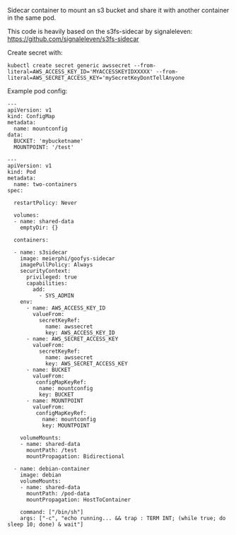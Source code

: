 Sidecar container to mount an s3 bucket and share it with another container in
the same pod.

This code is heavily based on the s3fs-sidecar by signaleleven: https://github.com/signaleleven/s3fs-sidecar


Create secret with:

`kubectl create secret generic awssecret --from-literal=AWS_ACCESS_KEY_ID='MYACCESSKEYIDXXXXX' --from-literal=AWS_SECRET_ACCESS_KEY='mySecretKeyDontTellAnyone`


Example pod config:

```
---
apiVersion: v1
kind: ConfigMap
metadata:
  name: mountconfig
data:
  BUCKET: 'mybucketname'
  MOUNTPOINT: '/test'

---
apiVersion: v1
kind: Pod
metadata:
  name: two-containers
spec:

  restartPolicy: Never

  volumes:
  - name: shared-data
    emptyDir: {}

  containers:

  - name: s3sidecar
    image: meierphi/goofys-sidecar
    imagePullPolicy: Always
    securityContext:
      privileged: true
      capabilities:
        add:
          - SYS_ADMIN
    env:
      - name: AWS_ACCESS_KEY_ID
        valueFrom:
          secretKeyRef:
            name: awssecret
            key: AWS_ACCESS_KEY_ID
      - name: AWS_SECRET_ACCESS_KEY
        valueFrom:
          secretKeyRef:
            name: awssecret
            key: AWS_SECRET_ACCESS_KEY
      - name: BUCKET
        valueFrom:
         configMapKeyRef:
          name: mountconfig
          key: BUCKET
      - name: MOUNTPOINT
        valueFrom:
         configMapKeyRef:
           name: mountconfig
           key: MOUNTPOINT

    volumeMounts:
    - name: shared-data
      mountPath: /test
      mountPropagation: Bidirectional

  - name: debian-container
    image: debian
    volumeMounts:
    - name: shared-data
      mountPath: /pod-data
      mountPropagation: HostToContainer

    command: ["/bin/sh"]
    args: ["-c", "echo running... && trap : TERM INT; (while true; do sleep 10; done) & wait"]

```
